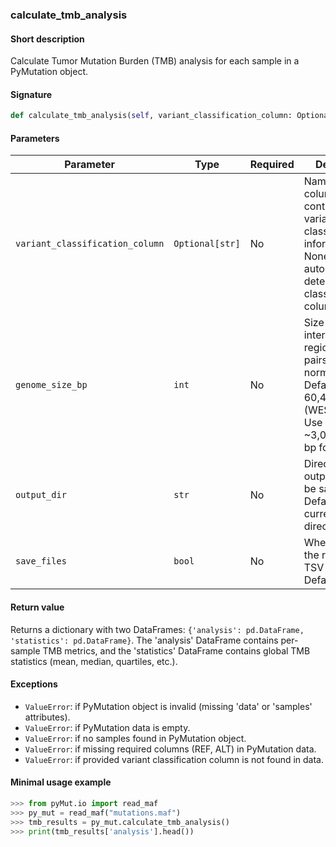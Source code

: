 ### calculate_tmb_analysis

#### Short description

Calculate Tumor Mutation Burden (TMB) analysis for each sample in a PyMutation object.

#### Signature

```python
def calculate_tmb_analysis(self, variant_classification_column: Optional[str] = None, genome_size_bp: int = 60456963, output_dir: str = ".", save_files: bool = True) -> Dict[str, pd.DataFrame]:
```

#### Parameters

| Parameter | Type | Required | Description |
| --------- | ---- | -------- | ----------- |
| `variant_classification_column` | `Optional[str]` | No | Name of the column containing variant classification information. If None, will automatically detect variant classification columns. |
| `genome_size_bp` | `int` | No | Size of the interrogated region in base pairs for TMB normalization. Default 60,456,963 bp (WES standard). Use ~3,000,000,000 bp for WGS. |
| `output_dir` | `str` | No | Directory where output files will be saved. Default is current directory. |
| `save_files` | `bool` | No | Whether to save the results to TSV files. Default is True. |

#### Return value

Returns a dictionary with two DataFrames: `{'analysis': pd.DataFrame, 'statistics': pd.DataFrame}`. The 'analysis' DataFrame contains per-sample TMB metrics, and the 'statistics' DataFrame contains global TMB statistics (mean, median, quartiles, etc.).

#### Exceptions

* `ValueError`: if PyMutation object is invalid (missing 'data' or 'samples' attributes).
* `ValueError`: if PyMutation data is empty.
* `ValueError`: if no samples found in PyMutation object.
* `ValueError`: if missing required columns (REF, ALT) in PyMutation data.
* `ValueError`: if provided variant classification column is not found in data.

#### Minimal usage example

```python
>>> from pyMut.io import read_maf
>>> py_mut = read_maf("mutations.maf")
>>> tmb_results = py_mut.calculate_tmb_analysis()
>>> print(tmb_results['analysis'].head())
```